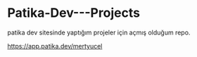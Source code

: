 # Patika-Dev---Projects

patika dev sitesinde yaptığım projeler için açmış olduğum repo.


https://app.patika.dev/mertyucel

